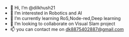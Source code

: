 - 👋 Hi, I’m @dilkhush21
- 👀 I’m interested in Robotics and AI 
- 🌱 I’m currently learning RoS,Node-red,Deep learning
- 💞️ I’m looking to collaborate on Visual Slam project
- 📫 you can contact me on dk8875402887@gmail.com

<!---
dilkhush21/dilkhush21 is a ✨ special ✨ repository because its `README.md` (this file) appears on your GitHub profile.
You can click the Preview link to take a look at your changes.
--->
